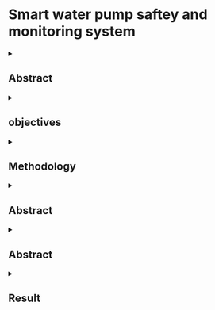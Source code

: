 # Smart water pump saftey and monitoring system
<details>
<summary><h2> Abstract </h2> </summary>
<br>
 
## Abstract
The Smart Water Pump Safety and Monitoring System is an IoT-based solution aimed at automating and securing the operation of water pumps in agricultural and domestic environments. This system integrates various sensors and modules, including temperature, rain, water level, tilt sensors, GPS, and Wi-Fi connectivity, to enable intelligent monitoring and control of water pumps. Users can remotely operate the pump and receive real-time alerts through the Blynk mobile application. The system is designed to prevent motor overheating, detect theft or unauthorized movement, and automate pump operation based on environmental conditions. By reducing manual intervention and improving energy efficiency, this project offers a cost-effective and user-friendly solution for modern water management. The system enhances reliability, safety, and ease of operation, with potential applications in agriculture, remote irrigation, and smart city infrastructure.
</details>
<details>
<summary><h2> objectives </h2> </summary>
<br>
 
## Objectives
Develop an IoT-enabled smart system to monitor and control water pumps remotely using sensors, GPS, and the Blynk mobile application for improved user convenience and automation.
Ensure safety and operational efficiency by automatically managing pump activity based on environmental conditions like water level, rain detection, and motor temperature to prevent damage and reduce energy usage.
Enhance security and reliability by integrating theft detection through tilt sensors and real-time location tracking using GPS, along with instant alerts for any anomalies or malfunctions.
</details>
<details>
<summary><h2> Methodology </h2> </summary>
<br>
 
## Methodology
The Smart Water Pump Safety and Monitoring System is implemented using a combination of hardware components and software integration to achieve automated control, safety, and remote accessibility. The ESP8266 microcontroller serves as the core unit, interfacing with sensors and handling wireless communication via Wi-Fi. A variety of sensors are used to monitor key parameters: a rain sensor detects rainfall to turn off the pump, a temperature sensor protects the motor from overheating, a water level sensor ensures timely water refilling, and a tilt sensor detects unauthorized movement, indicating possible theft. A GPS module is included to track the pump's location in case of tampering or theft. The system is connected to the Blynk mobile application, allowing users to monitor and control the pump remotely while receiving real-time notifications and alerts. This integration ensures continuous monitoring and intelligent decision-making, significantly reducing the need for manual intervention and enhancing the reliability and safety of the water pumping system.
</details>
<details>
<summary><h2> Abstract </h2> </summary>
<br>

 ### Block Diagram
![image](https://github.com/user-attachments/assets/16fe81d6-1d8a-463d-a87b-407fea568d2f)
</details>
<details>
<summary><h2> Abstract </h2> </summary>
<br>

### Circuit Diagram
![WhatsApp Image 2025-05-31 at 12 25 02_f73c8c18](https://github.com/user-attachments/assets/5306f411-af35-417e-9fd4-03cae78041a8)
</details>
<details>
<summary><h2> Result </h2> </summary>
<br>

# Result
![WhatsApp Image 2025-05-31 at 12 30 28_5ed4fd08](https://github.com/user-attachments/assets/f539a1d3-1388-4854-a874-3db41ba79801)
![image](https://github.com/user-attachments/assets/32994584-0974-488a-8fc7-0ca696b6f67e)
</details>

